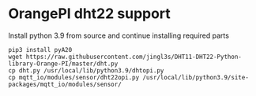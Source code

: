 # OrangePI dht22 support

Install python 3.9 from source and continue installing required parts
```
pip3 install pyA20
wget https://raw.githubusercontent.com/jingl3s/DHT11-DHT22-Python-library-Orange-PI/master/dht.py
cp dht.py /usr/local/lib/python3.9/dhtopi.py
cp mqtt_io/modules/sensor/dht22opi.py /usr/local/lib/python3.9/site-packages/mqtt_io/modules/sensor/
```
